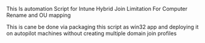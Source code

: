 This Is automation Script for Intune Hybrid Join Limitation 
For Computer Rename and OU mapping

This is cane be done via packaging this script as win32 app and deploying it on autopilot machines without creating multiple domain join profiles
